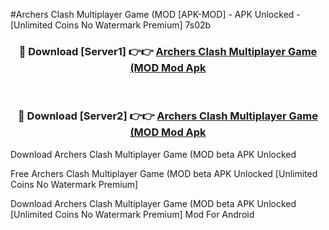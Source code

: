 #Archers Clash Multiplayer Game (MOD [APK-MOD] - APK Unlocked - [Unlimited Coins No Watermark Premium] 7s02b



<div align="center">

<h3>🔴 Download [Server1] 👉👉 <a href="https://momento.my/?title=Archers_Clash_Multiplayer_Game_(MOD">Archers Clash Multiplayer Game (MOD Mod Apk</a></h3><br>

<h3>🔴 Download [Server2] 👉👉 <a href="https://momento.my/?title=Archers_Clash_Multiplayer_Game_(MOD">Archers Clash Multiplayer Game (MOD Mod Apk</a></h3>
</div>



Download Archers Clash Multiplayer Game (MOD beta APK Unlocked

Free Archers Clash Multiplayer Game (MOD beta APK Unlocked [Unlimited Coins No Watermark Premium]

Download Archers Clash Multiplayer Game (MOD beta APK Unlocked [Unlimited Coins No Watermark Premium] Mod For Android
